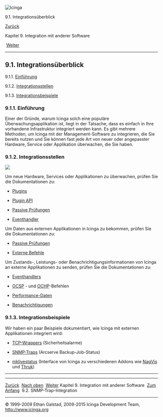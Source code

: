 ![Icinga](../images/logofullsize.png "Icinga")

9.1. Integrationsüberblick

[Zurück](ch09.md) 

Kapitel 9. Integration mit anderer Software

 [Weiter](int-snmptrap.md)

* * * * *

9.1. Integrationsüberblick
--------------------------

9.1.1. [Einführung](integration.md#introduction)

9.1.2. [Integrationsstellen](integration.md#points)

9.1.3. [Integrationsbeispiele](integration.md#examples)

### 9.1.1. Einführung

Einer der Gründe, warum Icinga solch eine populäre
Überwachungsapplikation ist, liegt in der Tatsache, dass es einfach in
Ihre vorhandene Infrastruktur integriert werden kann. Es gibt mehrere
Methoden, um Icinga mit der Management-Software zu integrieren, die Sie
bereits nutzen und Sie können fast jede Art von neuer oder angepasster
Hardware, Service oder Applikation überwachen, die Sie haben.

### 9.1.2. Integrationsstellen

![](../images/integrationoverview.png)

Um neue Hardware, Services oder Applikationen zu überwachen, prüfen Sie
die Dokumentationen zu:

-   [Plugins](plugins.md "5.1. Icinga Plugins")

-   [Plugin API](pluginapi.md "11.1. Nagios Plugin API")

-   [Passive
    Prüfungen](passivechecks.md "5.7. Passive Prüfungen (Passive Checks)")

-   [Eventhandler](eventhandlers.md "7.3. Eventhandler")

Um Daten aus externen Applikationen in Icinga zu bekommen, prüfen Sie
die Dokumentationen zu:

-   [Passive
    Prüfungen](passivechecks.md "5.7. Passive Prüfungen (Passive Checks)")

-   [Externe Befehle](extcommands.md "7.1. Externe Befehle")

Um Zustands-, Leistungs- oder Benachrichtigungsinformationen von Icinga
an externe Applikationen zu senden, prüfen Sie die Dokumentationen zu:

-   [Eventhandlers](eventhandlers.md "7.3. Eventhandler")

-   [OCSP](configmain.md#configmain-ocsp_command) - und
    [OCHP](configmain.md#configmain-ochp_command)-Befehlen

-   [Performance-Daten](perfdata.md "7.15. Performance-Daten")

-   [Benachrichtigungen](notifications.md "5.11. Benachrichtigungen")

### 9.1.3. Integrationsbeispiele

Wir haben ein paar Beispiele dokumentiert, wie Icinga mit externen
Applikationen integriert wird:

-   [TCP-Wrappers](int-tcpwrappers.md "9.3. TCP-Wrapper-Integration")
    (Sicherheitsalarme)

-   [SNMP-Traps](int-snmptrap.md "9.2. SNMP-Trap-Integration")
    (Arcserve Backup-Job-Status)

-   [mklivestatus](int-mklivestatus.md "9.4. MKLiveStatus-Integration")
    (Interface von Icinga zu verschiedenen Addons wie [NagVis]() und
    [Thruk]())

* * * * *

  ---------------------------------------------- -------------------------- ------------------------------
  [Zurück](ch09.md)                            [Nach oben](ch09.md)      [Weiter](int-snmptrap.md)
  Kapitel 9. Integration mit anderer Software    [Zum Anfang](index.md)    9.2. SNMP-Trap-Integration
  ---------------------------------------------- -------------------------- ------------------------------

© 1999-2009 Ethan Galstad, 2009-2015 Icinga Development Team,
http://www.icinga.org

